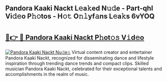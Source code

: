 ## Pandora Kaaki Nackt L𝚎a𝚔ed N𝚞𝚍e - Part-qhI Vi𝚍𝚎o P𝚑𝚘tos - H𝚘𝚝 O𝚗𝚕yf𝚊ns L𝚎a𝚔s 6vYOQ

# <h2><a href="http://kfe8vp.oniu.top/?m=Pandora+Kaaki+Nackt">🔗👉 🔴 Pandora Kaaki Nackt P𝚑ot𝚘𝚜 V𝚒d𝚎o</a></h2>

[![Pandora Kaaki Nackt Nu𝚍e𝚜](https://i.imgur.com/0qMVB7G.gif)](http://kfe8vp.oniu.top/?m=Pandora+Kaaki+Nackt)
Virtual content creator and entertainer Pandora Kaaki Nackt, recognized for disseminating dance and lifestyle inspiration through trending dance trends and compact clips. Skilled musician Pandora Kaaki Nackt, celebrated for their exceptional talents and accomplishments in the realm of music.  
